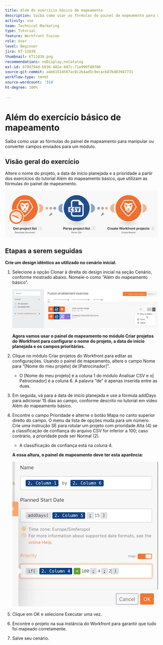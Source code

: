 ```yaml
---
title: Além do exercício básico de mapeamento
description: Saiba como usar as fórmulas do painel de mapeamento para manipular ou converter campos enviados para um módulo.
activity: use
team: Technical Marketing
type: Tutorial
feature: Workfront Fusion
role: User
level: Beginner
jira: KT-11039
thumbnail: KT11039.png
recommendations: noDisplay,noCatalog
exl-id: 979d794d-b936-402e-b07c-71e999f40780
source-git-commit: a4e61514567ac8c2b4ad5c9ecacb87bd83947731
workflow-type: tm+mt
source-wordcount: '314'
ht-degree: 100%

---
```


# Além do exercício básico de mapeamento

Saiba como usar as fórmulas do painel de mapeamento para manipular ou converter campos enviados para um módulo.

## Visão geral do exercício

Altere o nome do projeto, a data de início planejada e a prioridade a partir dos exercícios do tutorial Além do mapeamento básico, que utilizam as fórmulas do painel de mapeamento.

![Além do mapeamento básico - Imagem 1](../12-exercises/assets/beyond-basic-mapping-walkthrough-1.png)

## Etapas a serem seguidas

**Crie um design idêntico ao utilizado no cenário inicial.**

1. Selecione a opção Clonar à direita do design inicial na seção Cenário, conforme mostrado abaixo. Nomeie-o como “Além do mapeamento básico”.

   ![Além do mapeamento básico - Imagem 2](../12-exercises/assets/beyond-basic-mapping-walkthrough-2.png)

   **Agora vamos usar o painel de mapeamento no módulo Criar projetos do Workfront para configurar o nome do projeto, a data de início planejada e os campos prioritários.**

1. Clique no módulo Criar projetos do Workfront para editar as configurações. Usando o painel de mapeamento, altere o campo Nome para “[Nome do meu projeto] de [Patrocinador]”.

   + O [Nome do meu projeto] é a coluna 1 do módulo Analisar CSV e o[ Patrocinador] é a coluna 6. A palavra “de” é apenas inserida entre as duas.

1. Em seguida, vá para a data de início planejada e use a fórmula addDays para adicionar 15 dias ao campo, conforme descrito no tutorial em vídeo Além do mapeamento básico.
1. Encontre o campo Prioridade e alterne o botão Mapa no canto superior direito do campo. O menu da lista de opções muda para um número. Crie uma instrução SE para rotular um projeto com prioridade Alta (4) se a classificação de confiança do arquivo CSV for inferior a 100; caso contrário, a prioridade pode ser Normal (2).

   + A classificação de confiança está na coluna 4.

   **A essa altura, o painel de mapeamento deve ter esta aparência:**

   ![Além do mapeamento básico - Imagem 3](../12-exercises/assets/beyond-basic-mapping-walkthrough-3.png)

1. Clique em OK e selecione Executar uma vez.
1. Encontre o projeto na sua instância do Workfront para garantir que tudo foi mapeado corretamente.
1. Salve seu cenário.
